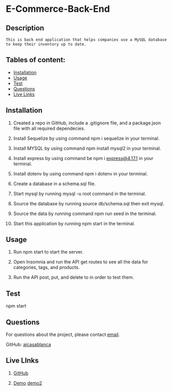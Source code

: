 # E-Commerce-Back-End

## Description
    This is back end application that helps companies use a MySQL database to keep their inventory up to date.


 ## Tables of content:
  * [Installation](#installation)
  * [Usage](#usage)
  * [Test](#test)
  * [Questions](#questions)
  * [Live Links](#url)

 ## Installation

   1. Created a repo in GitHub, include a .gitignore file, and a package.json file with all required dependecies.

   2. Install Sequelize by using command npm i sequelize in your terminal.

   3. Install MYSQL by using command npm install mysql2 in your terminal.

   4. Install express by using command be npm i express@4.17.1 in your terminal.

   5. Install dotenv by using command npm i dotenv in your terminal.

   6. Create a database in a schema.sql file.

   7. Start mysql by running mysql -u root command in the terminal.

   8.  Source the database by running source db/schema.sql then exit mysql.

   9. Source the data by running command npm run seed in the terminal.

   10. Start this application by running npm start in the terminal.


## Usage 

1. Run npm start to start the server.

2. Open Insomnia and run the API get routes to see all the data for categories, tags, and products.

3. Run the API post, put, and delete to in order to test them.

## Test
npm start


## Questions
For questions about the project, please contact [email](mailto:andrewcasablanca@yahoo.com).

GitHub: [ajcasablanca](https://github.com/ajcasablanca)

## Live LInks

1. [GitHub](https://github.com/ajcasablanca/E-Commerce-Back-End)

2. [Demo](https://drive.google.com/file/d/1lGjCofUMkP0KIbctg3iZPmKjRRQRxMY1/view?usp=sharing)
   [demo2](https://drive.google.com/file/d/1o1M9ZVftlq9f7zxhcwfKNrDvwUVSLzmU/view?usp=sharing)